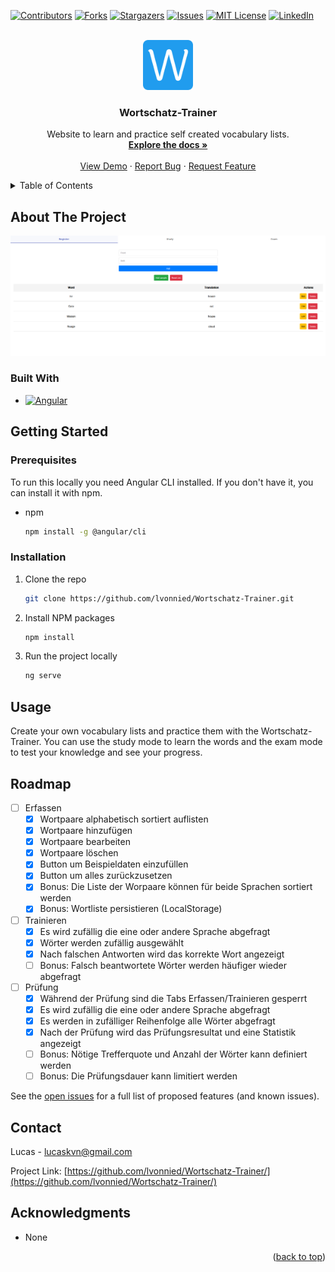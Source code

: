 <!-- Improved compatibility of back to top link: See: https://github.com/othneildrew/Best-README-Template/pull/73 -->
<a name="readme-top"></a>
<!--
*** Thanks for checking out the Best-README-Template. If you have a suggestion
*** that would make this better, please fork the repo and create a pull request
*** or simply open an issue with the tag "enhancement".
*** Don't forget to give the project a star!
*** Thanks again! Now go create something AMAZING! :D
-->



<!-- PROJECT SHIELDS -->
<!--
*** I'm using markdown "reference style" links for readability.
*** Reference links are enclosed in brackets [ ] instead of parentheses ( ).
*** See the bottom of this document for the declaration of the reference variables
*** for contributors-url, forks-url, etc. This is an optional, concise syntax you may use.
*** https://www.markdownguide.org/basic-syntax/#reference-style-links
-->
[![Contributors][contributors-shield]][contributors-url]
[![Forks][forks-shield]][forks-url]
[![Stargazers][stars-shield]][stars-url]
[![Issues][issues-shield]][issues-url]
[![MIT License][license-shield]][license-url]
[![LinkedIn][linkedin-shield]][linkedin-url]



<!-- PROJECT LOGO -->
<br />
<div align="center">
  <a href="https://github.com/lvonnied/Wortschatz-Trainer/">
    <img src="./src/assets/logo.png" alt="Logo" width="80" height="80">
  </a>

<h3 align="center">Wortschatz-Trainer</h3>

  <p align="center">
    Website to learn and practice self created vocabulary lists.
    <br />
    <a href="https://github.com/lvonnied/Wortschatz-Trainer"><strong>Explore the docs »</strong></a>
    <br />
    <br />
    <a href="https://lvonnied.github.io/Wortschatz-Trainer">View Demo</a>
    ·
    <a href="https://github.com/lvonnied/Wortschatz-Trainer/issues/new?labels=bug&template=bug-report---.md">Report Bug</a>
    ·
    <a href="https://github.com/lvonnied/Wortschatz-Trainer/issues/new?labels=enhancement&template=feature-request---.md">Request Feature</a>
  </p>
</div>



<!-- TABLE OF CONTENTS -->
<details>
  <summary>Table of Contents</summary>
  <ol>
    <li>
      <a href="#about-the-project">About The Project</a>
      <ul>
        <li><a href="#built-with">Built With</a></li>
      </ul>
    </li>
    <li>
      <a href="#getting-started">Getting Started</a>
      <ul>
        <li><a href="#prerequisites">Prerequisites</a></li>
        <li><a href="#installation">Installation</a></li>
      </ul>
    </li>
    <li><a href="#usage">Usage</a></li>
    <li><a href="#roadmap">Roadmap</a></li>
    <li><a href="#contributing">Contributing</a></li>
    <li><a href="#contact">Contact</a></li>
    <li><a href="#acknowledgments">Acknowledgments</a></li>
  </ol>
</details>



<!-- ABOUT THE PROJECT -->
## About The Project

[![wortschatz-trainer Screen Shot][product-screenshot]](https://github.com/lvonnied/Wortschatz-Trainer/)

### Built With

* [![Angular][Angular.io]][Angular-url]

<!-- GETTING STARTED -->
## Getting Started

### Prerequisites

To run this locally you need Angular CLI installed. If you don't have it, you can install it with npm.
* npm
  ```sh
  npm install -g @angular/cli
  ```

### Installation

1. Clone the repo
   ```sh
   git clone https://github.com/lvonnied/Wortschatz-Trainer.git
   ```
2. Install NPM packages
   ```sh
   npm install
   ```
3. Run the project locally
   ```sh
   ng serve
   ```

<!-- USAGE EXAMPLES -->
## Usage

Create your own vocabulary lists and practice them with the Wortschatz-Trainer. You can use the study mode to learn the words and the exam mode to test your knowledge and see your progress.

<!-- ROADMAP -->
## Roadmap

- [ ] Erfassen
	- [x] Wortpaare alphabetisch sortiert auflisten
	- [x] Wortpaare hinzufügen
	- [x] Wortpaare bearbeiten
	- [x] Wortpaare löschen
	- [x] Button um Beispieldaten einzufüllen
	- [x] Button um alles zurückzusetzen
	- [x] Bonus: Die Liste der Worpaare können für beide Sprachen sortiert werden
	- [x] Bonus: Wortliste persistieren (LocalStorage)
- [ ] Trainieren
	- [x] Es wird zufällig die eine oder andere Sprache abgefragt
	- [x] Wörter werden zufällig ausgewählt
	- [x] Nach falschen Antworten wird das korrekte Wort angezeigt
	- [ ] Bonus: Falsch beantwortete Wörter werden häufiger wieder abgefragt
- [ ] Prüfung
	- [x] Während der Prüfung sind die Tabs Erfassen/Trainieren gesperrt
	- [x] Es wird zufällig die eine oder andere Sprache abgefragt
	- [x] Es werden in zufälliger Reihenfolge alle Wörter abgefragt
	- [x] Nach der Prüfung wird das Prüfungsresultat und eine Statistik angezeigt
	- [ ] Bonus: Nötige Trefferquote und Anzahl der Wörter kann definiert werden
	- [ ] Bonus: Die Prüfungsdauer kann limitiert werden

See the [open issues](https://github.com/lvonnied/Wortschatz-Trainer/issues) for a full list of proposed features (and known issues).

<!-- CONTACT -->
## Contact

Lucas - lucaskvn@gmail.com

Project Link: [https://github.com/lvonnied/Wortschatz-Trainer/](https://github.com/lvonnied/Wortschatz-Trainer/)

<!-- ACKNOWLEDGMENTS -->
## Acknowledgments

* None

<p align="right">(<a href="#readme-top">back to top</a>)</p>


<!-- MARKDOWN LINKS & IMAGES -->
<!-- https://www.markdownguide.org/basic-syntax/#reference-style-links -->
[contributors-shield]: https://img.shields.io/github/contributors/lvonnied/Wortschatz-Trainer.svg?style=for-the-badge
[contributors-url]: https://github.com/lvonnied/Wortschatz-Trainer/graphs/contributors
[forks-shield]: https://img.shields.io/github/forks/lvonnied/Wortschatz-Trainer.svg?style=for-the-badge
[forks-url]: https://github.com/lvonnied/Wortschatz-Trainer/network/members
[stars-shield]: https://img.shields.io/github/stars/lvonnied/Wortschatz-Trainer.svg?style=for-the-badge
[stars-url]: https://github.com/lvonnied/Wortschatz-Trainer/stargazers
[issues-shield]: https://img.shields.io/github/issues/lvonnied/Wortschatz-Trainer.svg?style=for-the-badge
[issues-url]: https://github.com/lvonnied/Wortschatz-Trainer/issues
[license-shield]: https://img.shields.io/github/license/lvonnied/Wortschatz-Trainer.svg?style=for-the-badge
[license-url]: https://github.com/lvonnied/Wortschatz-Trainer/blob/master/LICENSE.txt
[linkedin-shield]: https://img.shields.io/badge/-LinkedIn-black.svg?style=for-the-badge&logo=linkedin&colorB=555
[linkedin-url]: https://linkedin.com/in/lucas-von-niederhäusern
[product-screenshot]: /src/assets/screenshot.png
[Next.js]: https://img.shields.io/badge/next.js-000000?style=for-the-badge&logo=nextdotjs&logoColor=white
[Next-url]: https://nextjs.org/
[React.js]: https://img.shields.io/badge/React-20232A?style=for-the-badge&logo=react&logoColor=61DAFB
[React-url]: https://reactjs.org/
[Vue.js]: https://img.shields.io/badge/Vue.js-35495E?style=for-the-badge&logo=vuedotjs&logoColor=4FC08D
[Vue-url]: https://vuejs.org/
[Angular.io]: https://img.shields.io/badge/Angular-DD0031?style=for-the-badge&logo=angular&logoColor=white
[Angular-url]: https://angular.io/
[Svelte.dev]: https://img.shields.io/badge/Svelte-4A4A55?style=for-the-badge&logo=svelte&logoColor=FF3E00
[Svelte-url]: https://svelte.dev/
[Laravel.com]: https://img.shields.io/badge/Laravel-FF2D20?style=for-the-badge&logo=laravel&logoColor=white
[Laravel-url]: https://laravel.com
[Bootstrap.com]: https://img.shields.io/badge/Bootstrap-563D7C?style=for-the-badge&logo=bootstrap&logoColor=white
[Bootstrap-url]: https://getbootstrap.com
[JQuery.com]: https://img.shields.io/badge/jQuery-0769AD?style=for-the-badge&logo=jquery&logoColor=white
[JQuery-url]: https://jquery.com 
